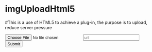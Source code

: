 # imgUploadHtml5
#This is a use of HTML5 to achieve a plug-in, the purpose is to upload, reduce server pressure
<html><head>
<meta http-equiv="content-type" content="text/html; charset=UTF-8">
<title>html5Upload</title>
<script type="text/javascript" src="http://code.jquery.com/jquery-compat-git.js"></script>
<style type="text/css">
    .container{
        width: 300px;
    }
    .resizer{
        overflow: hidden;
    }
    .resizer.have-img button.ok{
        display: inline-block;
    }
    .resizer.have-img .inner {
        display: block;
    }
    .inner{
        width: 100%;
        position: relative;
        font-size: 0;
        overflow: hidden;
        display: none;
    }
    img{
        width: 100%;
    }

    .frames{
        position: absolute;
        top: 0;
        left: 0;
        border: 1px solid black;
        cursor: move;
        outline: rgba(0, 0, 0, 0.6) solid 10000px;
    }
    button.ok{
        float:right;
        margin-left: 5px;
        display: none;
    }
    canvas{
        max-width: 100%;
        margin:auto;
        display: block;
    }

</style>
<script type="text/javascript">//<![CDATA[
$(window).on('load', function() {
    var tmp=$('<div class="resizer">'+
    '<div class="inner">'+
    '<img>'+
    '<div class="frames"></div>'+
    '</div>'+
        //'<button>&#10007;</button>'+
    '<button class="ok">&#10003;</button>'+
    '</div>');
    $.imageResizer=function(){
        if(Uint8Array&&HTMLCanvasElement&&atob&&Blob){

        }else{
            return false;
        }
        var resizer=tmp.clone();
        resizer.image=resizer.find('img')[0];
        resizer.frames=resizer.find('.frames');
        resizer.okButton=resizer.find('button.ok');
        resizer.frames.offset={
            top:0,
            left:0
        };

        resizer.okButton.click(function(){
            resizer.clipImage();
        });
        resizer.clipImage=function(){
            var nh=this.image.naturalHeight,
                    nw=this.image.naturalWidth,
                    size=nw>nh?nh:nw;

            size=size>1000?1000:size;

            var canvas=$('<canvas width="'+size+'" height="'+size+'"></canvas>')[0],
                    ctx=canvas.getContext('2d'),
                    scale=nw/this.offset.width,
                    x=this.frames.offset.left*scale,
                    y=this.frames.offset.top*scale,
                    w=this.frames.offset.size*scale,
                    h=this.frames.offset.size*scale;

            ctx.drawImage(this.image,x,y,w,h,0,0,size,size);
            var src=canvas.toDataURL();
            this.canvas=canvas;
            this.append(canvas);
            this.addClass('uploading');
            this.removeClass('have-img');

            src=src.split(',')[1];
            if(!src)return this.doneCallback(null);
            src=window.atob(src);

            var ia = new Uint8Array(src.length);
            for (var i = 0; i < src.length; i++) {
                ia[i] = src.charCodeAt(i);
            };

            this.doneCallback(new Blob([ia], {type:"image/png"}));
        };

        resizer.resize=function(file,done){
            this.reset();
            this.doneCallback=done;
            this.setFrameSize(0);
            this.frames.css({
                top:0,
                left:0
            });
            var reader=new FileReader();
            reader.onload=function(){
                resizer.image.src=reader.result;
                reader=null;
                resizer.addClass('have-img');
                resizer.setFrames();
            };
            reader.readAsDataURL(file);
        };

        resizer.reset=function(){
            this.image.src='';
            this.removeClass('have-img');
            this.removeClass('uploading');
            this.find('canvas').detach();
        };

        resizer.setFrameSize=function(size){
            this.frames.offset.size=size;
            return this.frames.css({
                width:size+'px',
                height:size+'px'
            });
        };

        resizer.getDefaultSize=function(){
            var width=this.find(".inner").width(),
                    height=this.find(".inner").height();
            this.offset={
                width:width,
                height:height
            };
            console.log(this.offset)
            return 100;//width>height?height:width;  //这里设置的是选择框的长和高
        };

        resizer.moveFrames=function(offset){
            var x=offset.x,
                    y=offset.y,
                    top=this.frames.offset.top,
                    left=this.frames.offset.left,
                    size=this.frames.offset.size,
                    width=this.offset.width,
                    height=this.offset.height;

            if(x+size+left>width){
                x=width-size;
            }else{
                x=x+left;
            };

            if(y+size+top>height){
                y=height-size;
            }else{
                y=y+top;
            };
            x=x<0?0:x;
            y=y<0?0:y;
            this.frames.css({
                top:y+'px',
                left:x+'px'
            });

            this.frames.offset.top=y;
            this.frames.offset.left=x;
        };
        (function(){
            var time;
            function setFrames(){
                var size=resizer.getDefaultSize();
                resizer.setFrameSize(size);
            };

            window.onresize=function(){
                clearTimeout(time)
                time=setTimeout(function(){
                    setFrames();
                },1000);
            };

            resizer.setFrames=setFrames;
        })();

        (function(){
            var lastPoint=null;
            function getOffset(event){
                event=event.originalEvent;
                var x,y;
                if(event.touches){
                    var touch=event.touches[0];
                    x=touch.clientX;
                    y=touch.clientY;
                }else{
                    x=event.clientX;
                    y=event.clientY;
                }

                if(!lastPoint){
                    lastPoint={
                        x:x,
                        y:y
                    };
                };

                var offset={
                    x:x-lastPoint.x,
                    y:y-lastPoint.y
                }
                lastPoint={
                    x:x,
                    y:y
                };
                return offset;
            };
            resizer.frames.on('touchstart mousedown',function(event){
                getOffset(event);
            });
            resizer.frames.on('touchmove mousemove',function(event){
                if(!lastPoint)return;
                var offset=getOffset(event);
                resizer.moveFrames(offset);
            });
            resizer.frames.on('touchend mouseup',function(event){
                lastPoint=null;
            });
        })();
        return resizer;
    };
    var resizer=$.imageResizer(),
            resizedImage;

    if(!resizer){
        resizer=$("<p>Your browser doesn't support these feature:</p><ul><li>canvas</li><li>Blob</li><li>Uint8Array</li><li>FormData</li><li>atob</li></ul>")
    };

    $('.container').append(resizer);

    $('input').change(function(event){
        var file=this.files[0];
        resizer.resize(file,function(file){
            resizedImage=file;
        });
    });

    $('button.submit').click(function(){
        var url=$('input.url').val();
        if(!url||!resizedFile)return;
        var fd=new FormData();
        fd.append('file',resizedFile);
        $.ajax({
            type:'POST',
            url:url,
            data:fd
        });
    });
});//]]>
</script>
</head>
<body>
<input type="file" accept="images/*">
<input class="url" type="url" placeholder="url">
<div class="container"><div class="resizer"><div class="inner"><img><div class="frames"></div></div><button class="ok">✓</button></div></div>
<button class="submit">Submit</button>
</body>
</html>
